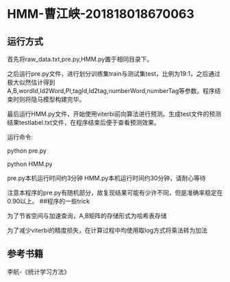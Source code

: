 # HMM-曹江峡-201818018670063

## 运行方式

首先将raw_data.txt,pre.py,HMM.py置于相同目录下。

之后运行pre.py文件，进行划分训练集train与测试集test，比例为19:1，之后通过极大似然估计得到A,B,wordId,Id2Word,PI,tagId,Id2tag,numberWord,numberTag等参数。程序结束时则将隐马模型构建完毕。

最后运行HMM.py文件，开始使用viterbi前向算法进行预测。生成test文件的预测结果testlabel.txt文件，在程序结束后便于查看预测效果。

运行命令:

python pre.py

python HMM.py

pre.py本机运行时间约3分钟
HMM.py本机运行时间约30分钟，请耐心等待

注意本程序的pre.py有随机部分，故复现结果可能有少许不同，但是准确率稳定在0.90以上。
##程序的一些trick

为了节省空间与加速查询，A,B矩阵的存储形式为哈希表存储

为了减少viterbi的精度损失，在计算过程中均使用取log方式将乘法转为加法



## 参考书籍

李航-《统计学习方法》